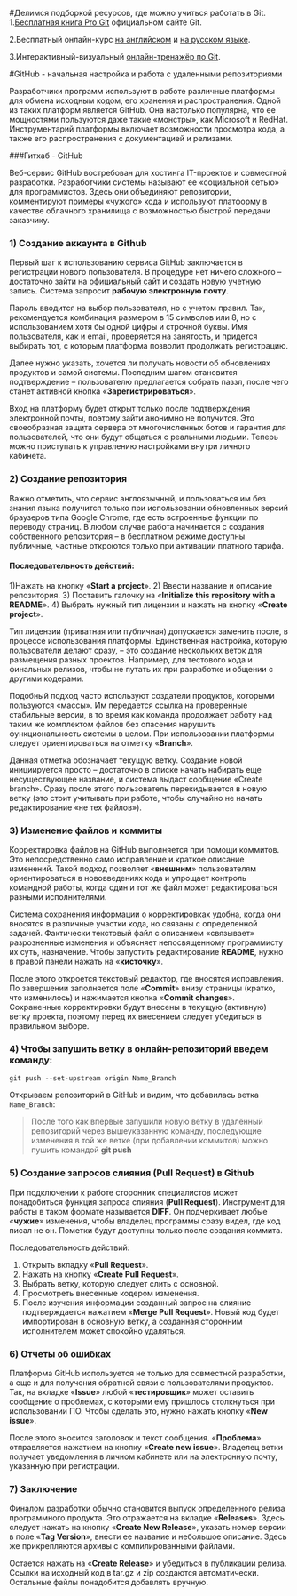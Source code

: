 #Делимся подборкой ресурсов, где можно учиться работать в Git.
1.[Бесплатная книга Pro Git](https://git-scm.com/book/en/v2) официальном сайте Git.

2.Бесплатный онлайн-курс [на английском](https://githowto.com/) и [на русском языке](https://githowto.com/ru).

3.Интерактивный-визуальный [онлайн-тренажёр по Git](https://learngitbranching.js.org/?locale=ru_RU).

#GitHub - начальная настройка и работа с удаленными репозиториями

Разработчики программ используют в работе различные платформы для обмена исходным кодом, его хранения и распространения. Одной из таких платформ является GitHub. Она настолько популярна, что ее мощностями пользуются даже такие «монстры», как Microsoft и RedHat. Инструментарий платформы включает возможности просмотра кода, а также его распространения с документацией и релизами.

###Гитхаб - GitHub

Веб-сервис GitHub востребован для хостинга IT-проектов и совместной разработки. Разработчики системы называют ее «социальной сетью» для программистов. Здесь они объединяют репозитории, комментируют примеры «чужого» кода и используют платформу в качестве облачного хранилища с возможностью быстрой передачи заказчику.

### 1) Создание аккаунта в Github
Первый шаг к использованию сервиса GitHub заключается в регистрации нового пользователя. В процедуре нет ничего сложного – достаточно зайти на [официальный сайт](https://github.com/) и создать новую учетную запись. Система запросит **рабочую электронную почту**.

Пароль вводится на выбор пользователя, но с учетом правил. Так, рекомендуется комбинация размером в 15 символов или 8, но с использованием хотя бы одной цифры и строчной буквы. Имя пользователя, как и email, проверяется на занятость, и придется выбирать тот, с которым платформа позволит продолжать регистрацию.

Далее нужно указать, хочется ли получать новости об обновлениях продуктов и самой системы. Последним шагом становится подтверждение – пользователю предлагается собрать паззл, после чего станет активной кнопка «**Зарегистрироваться**».

Вход на платформу будет открыт только после подтверждения электронной почты, поэтому зайти анонимно не получится. Это своеобразная защита сервера от многочисленных ботов и гарантия для пользователей, что они будут общаться с реальными людьми. Теперь можно приступать к управлению настройками внутри личного кабинета.

### 2) Создание репозитория
Важно отметить, что сервис англоязычный, и пользоваться им без знания языка получится только при использовании обновленных версий браузеров типа Google Chrome, где есть встроенные функции по переводу страниц. В любом случае работа начинается с создания собственного репозитория – в бесплатном режиме доступны публичные, частные откроются только при активации платного тарифа.

#### Последовательность действий:

1)Нажать на кнопку «**Start a project**».
2) Ввести название и описание репозитория.
3) Поставить галочку на «**Initialize this repository with a README**».
4) Выбрать нужный тип лицензии и нажать на кнопку «**Create project**».

Тип лицензии (приватная или публичная) допускается заменить после, в процессе использования платформы. Единственная настройка, которую пользователи делают сразу, – это создание нескольких веток для размещения разных проектов. Например, для тестового кода и финальных релизов, чтобы не путать их при разработке и общении с другими кодерами.

Подобный подход часто используют создатели продуктов, которыми пользуются «массы». Им передается ссылка на проверенные стабильные версии, в то время как команда продолжает работу над таким же комплектом файлов без опасения нарушить функциональность системы в целом. При использовании платформы следует ориентироваться на отметку «**Branch**».

Данная отметка обозначает текущую ветку. Создание новой инициируется просто – достаточно в списке начать набирать еще несуществующее название, и система выдаст сообщение «Create branch». Сразу после этого пользователь перекидывается в новую ветку (это стоит учитывать при работе, чтобы случайно не начать редактирование «не тех файлов»).

### 3) Изменение файлов и коммиты
Корректировка файлов на GitHub выполняется при помощи коммитов. Это непосредственно само исправление и краткое описание изменений. Такой подход позволяет «**внешним**» пользователям ориентироваться в нововведениях кода и упрощает контроль командной работы, когда один и тот же файл может редактироваться разными исполнителями.

Система сохранения информации о корректировках удобна, когда они вносятся в различные участки кода, но связаны с определенной задачей. Фактически текстовый файл с описанием «связывает» разрозненные изменения и объясняет непосвященному программисту их суть, назначение. Чтобы запустить редактирование **README**, нужно в правой панели нажать на «**кисточку**».

После этого откроется текстовый редактор, где вносятся исправления. По завершении заполняется поле «**Commit**» внизу страницы (кратко, что изменилось) и нажимается кнопка «**Commit changes**». Сохраненные корректировки будут внесены в текущую (активную) ветку проекта, поэтому перед их внесением следует убедиться в правильном выборе.

### 4) Чтобы запушить ветку в онлайн-репозиторий введем команду:


```git push --set-upstream origin Name_Branch```

Открываем репозиторий в GitHub и видим, что добавилась ветка ```Name_Branch```:
>После того как впервые запушили новую ветку в удалённый репозиторий через вышеуказанную команду, последующие изменения в той же ветке (при добавлении коммитов) можно пушить командой **git push**
### 5) Создание запросов слияния (Pull Request) в Github
При подключении к работе сторонних специалистов может понадобиться функция запроса слияния (**Pull Request**). Инструмент для работы в таком формате называется **DIFF**. Он подчеркивает любые «**чужие**» изменения, чтобы владелец программы сразу видел, где код писал не он. Пометки будут доступны только после создания коммита.

Последовательность действий:

1) Открыть вкладку «**Pull Request**».
2) Нажать на кнопку «**Create Pull Request**».
3) Выбрать ветку, которую следует слить с основной.
4) Просмотреть внесенные кодером изменения.
5) После изучения информации созданный запрос на слияние подтверждается нажатием «**Merge Pull Request**». Новый код будет импортирован в основную ветку, а созданная сторонним исполнителем может спокойно удаляться.

### 6) Отчеты об ошибках
Платформа GitHub используется не только для совместной разработки, а еще и для получения обратной связи с пользователями продуктов. Так, на вкладке «**Issue**» любой «**тестировщик**» может оставить сообщение о проблемах, с которыми ему пришлось столкнуться при использовании ПО. Чтобы сделать это, нужно нажать кнопку «**New issue**».

После этого вносится заголовок и текст сообщения. «**Проблема**» отправляется нажатием на кнопку «**Create new issue**». Владелец ветки получает уведомления в личном кабинете или на электронную почту, указанную при регистрации.

### 7) Заключение
Финалом разработки обычно становится выпуск определенного релиза программного продукта. Это отражается на вкладке «**Releases**». Здесь следует нажать на кнопку «**Create New Release**», указать номер версии в поле «**Tag Version**», внести ее название и небольшое описание. Здесь же прикрепляются архивы с компилированными файлами.

Остается нажать на «**Create Release**» и убедиться в публикации релиза. Ссылки на исходный код в tar.gz и zip создаются автоматически. Остальные файлы понадобится добавлять вручную.
